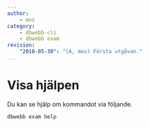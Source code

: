 ```yaml
---
author:
    - mos
category:
    - dbwebb-cli
    - dbwebb exam
revision:
    "2018-05-30": "(A, mos) Första utgåvan."
...
```

Visa hjälpen
==================================

Du kan se hjälp om kommandot via följande.

```text
dbwebb exam help
```

